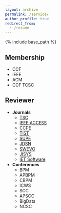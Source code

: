 ```yaml
---
layout: archive
permalink: /service/
author_profile: true
redirect_from:
  - /resume
---
```


{% include base_path %}

Membership
------
* CCF
* IEEE
* ACM
* CCF TCSC

Reviewer
------
* **Journals**
  * [TSC](https://www.computer.org/csdl/journal/sc)
  * [IEEE ACCESS](https://ieeeaccess.ieee.org)
  * [CCPE](https://onlinelibrary.wiley.com/journal/15320634)
  * [TIST](https://tist.acm.org/)
  * [SUPE](https://www.springer.com/computer/swe/journal/11227)
  * [JDSN](https://journals.sagepub.com/home/dsn)
  * [SWEVO](https://www.journals.elsevier.com/swarm-and-evolutionary-computation)
  * [JISYS](https://onlinelibrary.wiley.com/journal/1098111x)
  * [IET Software](https://ieeexplore.ieee.org/xpl/RecentIssue.jsp?punumber=4124007)
* **Conferences**
  * BPM
  * APBPM
  * CBPM
  * ICWS
  * SCC
  * APSCC
  * BigData
  * NCSC
